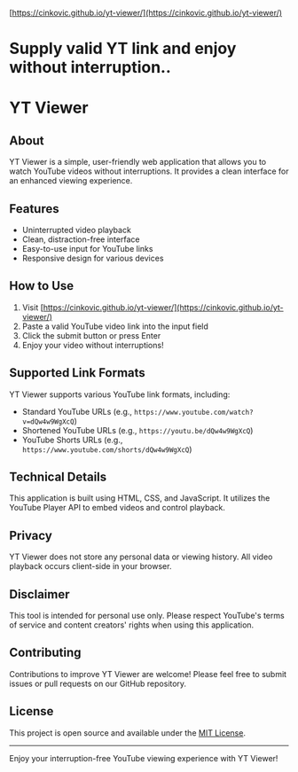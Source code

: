 [https://cinkovic.github.io/yt-viewer/](https://cinkovic.github.io/yt-viewer/)
# Supply valid YT link and enjoy without interruption..
#



# YT Viewer

## About

YT Viewer is a simple, user-friendly web application that allows you to watch YouTube videos without interruptions. It provides a clean interface for an enhanced viewing experience.

## Features

- Uninterrupted video playback
- Clean, distraction-free interface
- Easy-to-use input for YouTube links
- Responsive design for various devices

## How to Use

1. Visit [https://cinkovic.github.io/yt-viewer/](https://cinkovic.github.io/yt-viewer/)
2. Paste a valid YouTube video link into the input field
3. Click the submit button or press Enter
4. Enjoy your video without interruptions!

## Supported Link Formats

YT Viewer supports various YouTube link formats, including:
- Standard YouTube URLs (e.g., `https://www.youtube.com/watch?v=dQw4w9WgXcQ`)
- Shortened YouTube URLs (e.g., `https://youtu.be/dQw4w9WgXcQ`)
- YouTube Shorts URLs (e.g., `https://www.youtube.com/shorts/dQw4w9WgXcQ`)

## Technical Details

This application is built using HTML, CSS, and JavaScript. It utilizes the YouTube Player API to embed videos and control playback.

## Privacy

YT Viewer does not store any personal data or viewing history. All video playback occurs client-side in your browser.

## Disclaimer

This tool is intended for personal use only. Please respect YouTube's terms of service and content creators' rights when using this application.

## Contributing

Contributions to improve YT Viewer are welcome! Please feel free to submit issues or pull requests on our GitHub repository.

## License

This project is open source and available under the [MIT License](LICENSE).

---

Enjoy your interruption-free YouTube viewing experience with YT Viewer!

